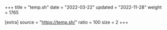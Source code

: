 +++
title = "temp.sh"
date = "2022-03-22"
updated = "2022-11-28"
weight = 1765

[extra]
source = "https://temp.sh/"
ratio = 100
size = 2
+++
